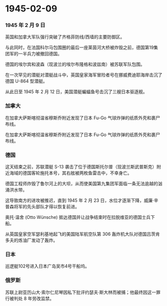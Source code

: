 # 1945-02-09

### 1945 年 2 月 9 日

英国和加拿大军队强行突破了齐格菲防线/西墙的主要防御区。

与此同时，在法国科尔马包围圈的最后一座莱茵河大桥被炸毁之前，德国第19集团军的一半兵力被撤回德国。

德国的埃尔宾和波森（现波兰的埃尔布隆格和波兹南）被苏联军队包围。

在一次罕见的潜艇对潜艇战斗中，英国皇家海军冒险者号在挪威费迪耶海岸击沉了德国
U-864 型潜艇。

从此日至 1945 年 2 月 12 日，美国潜艇蝙蝠鱼号击沉了三艘日本驱逐舰。

### 加拿大

在加拿大萨斯喀彻温省穆斯乔附近发现了日本 Fu-Go
气球炸弹的纸质外壳和裹尸布线。

在加拿大萨斯喀彻温省穆斯乔附近发现了日本 Fu-Go
气球炸弹的纸质外壳和裹尸布线。

### 德国

这天结束之前，苏联潜艇 S-13
袭击了位于德国斯托尔普（现波兰斯武普斯克）附近海域的德国客轮施托本号，其右舷被两枚鱼雷击中，不幸身亡。

德国工程师炸毁了鲁尔河上的大坝，从而使美国第九集团军面临一条无法逾越的汹涌洪水带。

这导致南方的进攻被推迟，直到 1945 年 2 月 23
日，水位才逐渐下降，威廉·辛普森将军的先头部队才得以恢复前进。

奥托·温舍 (Otto Wünsche)
抵达德国并让战争结束时在拉脱维亚的德国士兵下船。

从英国皇家空军瑟利基地起飞的美国陆军航空队第 306
轰炸机大队对德国吕茨肯多夫的炼油厂发动了轰炸。

### 日本

巡逻艇102号进入日本广岛吴市4号干船坞。

### 俄罗斯

苏联上尉亚历山大·索尔仁尼琴因私下批评约瑟夫·斯大林而被捕；他最终因这一罪行被判处
8 年劳改监禁。